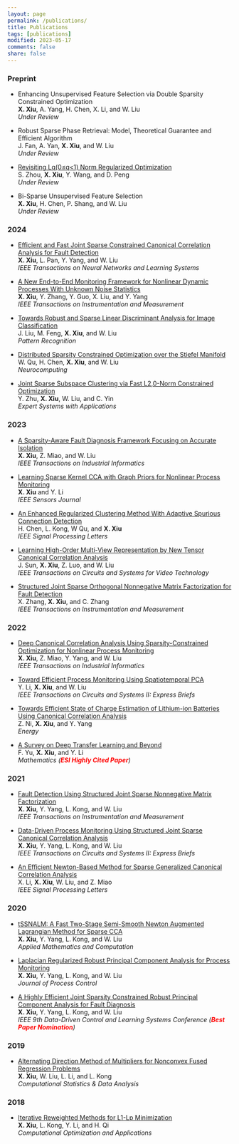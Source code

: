 ```yaml
---
layout: page
permalink: /publications/
title: Publications
tags: [publications]
modified: 2023-05-17 
comments: false
share: false
---
```



### Preprint

* Enhancing Unsupervised Feature Selection via Double Sparsity Constrained Optimization<br>
<b>X. Xiu</b>, A. Yang, H. Chen, X. Li, and W. Liu<br>
<i>Under Review</i><br>


* Robust Sparse Phase Retrieval: Model, Theoretical Guarantee and Efficient Algorithm <br>
J. Fan, A. Yan, <b>X. Xiu</b>, and W. Liu<br>
<i>Under Review</i><br>


* <a href="https://arxiv.org/abs/2306.14394" class="textlink" target="_blank">Revisiting Lq(0≤q<1) Norm Regularized Optimization </a><br>
S. Zhou, <b>X. Xiu</b>, Y. Wang, and D. Peng<br>
<i>Under Review</i><br>

* Bi-Sparse Unsupervised Feature Selection <br>
<b>X. Xiu</b>, H. Chen, P. Shang, and W. Liu<br>
<i>Under Review</i><br>


### 2024

* <a href="https://ieeexplore.ieee.org/document/9887978" class="textlink" target="_blank">Efficient and Fast Joint Sparse Constrained Canonical Correlation Analysis for Fault Detection</a><br>
<b>X. Xiu</b>, L. Pan, Y. Yang, and W. Liu<br>
<i>IEEE Transactions on Neural Networks and Learning Systems</i><br>


* <a href="https://ieeexplore.ieee.org/abstract/document/10464356" class="textlink" target="_blank">A New End-to-End Monitoring Framework for Nonlinear Dynamic Processes With Unknown Noise Statistics</a><br>
<b>X. Xiu</b>, Y. Zhang, Y. Guo, X. Liu, and Y. Yang<br>
<i>IEEE Transactions on Instrumentation and Measurement</i><br>


* <a href="https://www.sciencedirect.com/science/article/abs/pii/S0031320324002632" class="textlink" target="_blank">Towards Robust and Sparse Linear Discriminant Analysis for Image Classification</a><br>
J. Liu, M. Feng, <b>X. Xiu</b>, and W. Liu<br>
<i>Pattern Recognition</i><br>


* <a href="https://www.sciencedirect.com/science/article/abs/pii/S0925231224010385" class="textlink" target="_blank">Distributed Sparsity Constrained Optimization over the Stiefel Manifold</a><br>
W. Qu, H. Chen, <b>X. Xiu</b>, and W. Liu<br>
<i>Neurocomputing</i><br>


* <a href="https://www.sciencedirect.com/science/article/abs/pii/S095741742402712X" class="textlink" target="_blank">Joint Sparse Subspace Clustering via Fast L2,0-Norm Constrained Optimization</a><br>
Y. Zhu, <b>X. Xiu</b>, W. Liu, and C. Yin<br>
<i>Expert Systems with Applications</i><br>



### 2023

* <a href="https://ieeexplore.ieee.org/abstract/document/9788040" class="textlink" target="_blank">A Sparsity-Aware Fault Diagnosis Framework Focusing on Accurate Isolation</a><br>
<b>X. Xiu</b>, Z. Miao, and W. Liu<br>
<i>IEEE Transactions on Industrial Informatics</i><br>


* <a href="https://ieeexplore.ieee.org/abstract/document/10050438" class="textlink" target="_blank">Learning Sparse Kernel CCA with Graph Priors for Nonlinear Process Monitoring</a><br>
<b>X. Xiu</b> and Y. Li<br>
<i>IEEE Sensors Journal</i><br>


* <a href="https://ieeexplore.ieee.org/abstract/document/10252040" class="textlink" target="_blank">An Enhanced Regularized Clustering Method With Adaptive Spurious Connection Detection</a><br>
H. Chen, L. Kong, W Qu, and <b>X. Xiu</b><br>
<i>IEEE Signal Processing Letters</i><br>


* <a href="https://ieeexplore.ieee.org/abstract/document/10091146" class="textlink" target="_blank">Learning High-Order Multi-View Representation by New Tensor Canonical Correlation Analysis</a><br>
J. Sun, <b>X. Xiu</b>, Z. Luo, and W. Liu<br>
<i>IEEE Transactions on Circuits and Systems for Video Technology</i><br>


* <a href="https://ieeexplore.ieee.org/abstract/document/10036023" class="textlink" target="_blank">Structured Joint Sparse Orthogonal Nonnegative Matrix Factorization for Fault Detection</a><br>
X. Zhang, <b>X. Xiu</b>, and C. Zhang<br>
<i>IEEE Transactions on Instrumentation and Measurement</i><br>



### 2022

* <a href="https://ieeexplore.ieee.org/document/9583864" class="textlink" target="_blank">Deep Canonical Correlation Analysis Using Sparsity-Constrained Optimization for Nonlinear Process Monitoring</a><br>
<b>X. Xiu</b>, Z. Miao, Y. Yang, and W. Liu<br>
<i>IEEE Transactions on Industrial Informatics</i><br>


* <a href="https://ieeexplore.ieee.org/abstract/document/9765518" class="textlink" target="_blank">Toward Efficient Process Monitoring Using Spatiotemporal PCA</a><br>
Y. Li, <b>X. Xiu</b>, and W. Liu<br>
<i>IEEE Transactions on Circuits and Systems II: Express Briefs</i><br>


* <a href="https://www.sciencedirect.com/science/article/abs/pii/S0360544222013184" class="textlink" target="_blank">Towards Efficient State of Charge Estimation of Lithium-ion Batteries Using Canonical Correlation Analysis</a><br>
Z. Ni, <b>X. Xiu</b>, and Y. Yang<br>
<i>Energy</i><br>


* <a href="https://www.mdpi.com/2227-7390/10/19/3619" class="textlink" target="_blank">A Survey on Deep Transfer Learning and Beyond</a><br>
F. Yu, <b>X. Xiu</b>, and Y. Li<br>
<i>Mathematics (<font color='red'><b>ESI Highly Cited Paper</b></font>)</i> <br>





### 2021

* <a href="https://ieeexplore.ieee.org/abstract/document/9381237" class="textlink" target="_blank">Fault Detection Using Structured Joint Sparse Nonnegative Matrix Factorization</a> <br>
<b>X. Xiu</b>, Y. Yang, L. Kong, and W. Liu <br>
<i>IEEE Transactions on Instrumentation and Measurement</i><br>


* <a href="https://ieeexplore.ieee.org/abstract/document/9068308/" class="textlink" target="_blank">Data-Driven Process Monitoring Using Structured Joint Sparse Canonical Correlation Analysis</a><br>
<b>X. Xiu</b>, Y. Yang, L. Kong, and W. Liu<br>
<i>IEEE Transactions on Circuits and Systems II: Express Briefs</i><br>

* <a href="https://ieeexplore.ieee.org/abstract/document/9619966" class="textlink" target="_blank">An Efficient Newton-Based Method for Sparse Generalized Canonical Correlation Analysis</a><br>
X. Li, <b>X. Xiu</b>, W. Liu, and Z. Miao<br>
<i>IEEE Signal Processing Letters</i><br>



### 2020

* <a href="https://www.sciencedirect.com/science/article/abs/pii/S0096300320302411" class="textlink" target="_blank">tSSNALM: A Fast Two-Stage Semi-Smooth Newton Augmented Lagrangian Method for Sparse CCA</a>  <br>
<b>X. Xiu</b>, Y. Yang, L. Kong, and W. Liu<br>
<i>Applied Mathematics and Computation</i><br>


* <a href="https://www.sciencedirect.com/science/article/abs/pii/S095915242030247X" class="textlink" target="_blank">Laplacian Regularized Robust Principal Component Analysis for Process Monitoring</a>  <br>
<b>X. Xiu</b>, Y. Yang, L. Kong, and W. Liu <br>
<i>Journal of Process Control</i><br>


* <a href="https://ieeexplore.ieee.org/abstract/document/9275063/" class="textlink" target="_blank">A Highly Efficient Joint Sparsity Constrained Robust Principal Component Analysis for Fault Diagnosis</a>  <br>
<b>X. Xiu</b>, Y. Yang, L. Kong, and W. Liu<br>
<i>IEEE 9th Data-Driven Control and Learning Systems Conference (<font color='red'><b>Best Paper Nomination</b></font>)</i> <br>




### 2019

* <a href="https://www.sciencedirect.com/science/article/abs/pii/S0167947319300039" class="textlink" target="_blank">Alternating Direction Method of Multipliers for Nonconvex Fused Regression Problems</a>  <br>
<b>X. Xiu</b>, W. Liu, L. Li, and L. Kong<br>
<i>Computational Statistics & Data Analysis</i><br>



### 2018

* <a href="https://link.springer.com/article/10.1007/s10589-017-9977-7" class="textlink" target="_blank">Iterative Reweighted Methods for L1-Lp Minimization</a>  <br>
<b>X. Xiu</b>, L. Kong, Y. Li, and H. Qi<br>
<i>Computational Optimization and Applications</i><br>


